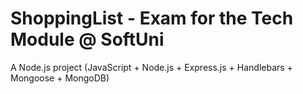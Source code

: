 ShoppingList - Exam for the Tech Module @ SoftUni
==========================================================

A Node.js project (JavaScript + Node.js + Express.js + Handlebars + Mongoose + MongoDB)